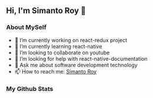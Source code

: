 ## Hi, I'm Simanto Roy 👋



### About MySelf

- 🔭 I’m currently working on react-redux project
- 🌱 I’m currently learning react-native
- 👯 I’m looking to collaborate on youtube
- 🤔 I’m looking for help with react-native-documentation
- 💬 Ask me about software development technology
- 📫 How to reach me: <a href="https://www.facebook.com/simanto.roy.948/" target="_blank">Simanto Roy</a>
### My Github Stats
<img src="https://github-readme-stats.vercel.app/api?username=simanto-sroy&&show_icons=true&title_color=ffffff&icon_color=bb2acf&text_color=daf7dc&bg_color=151515" alt="" />

